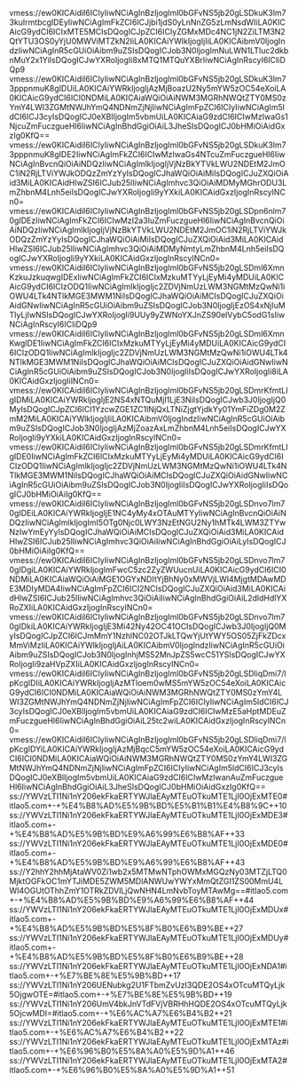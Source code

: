 vmess://ew0KICAidiI6ICIyIiwNCiAgInBzIjogIml0bGFvNS5jb20gLSDkuK3lm73kuIrmtbcgIDEyIiwNCiAgImFkZCI6ICJjbi1jdS0yLnNnZG5zLmNsdWIiLA0KICAicG9ydCI6ICIxMTE5MCIsDQogICJpZCI6ICIyZGMxMDc4NC1jN2ZiLTM3N2QtYTU3OS0yYjU0MWViMTZkN2IiLA0KICAiYWlkIjogIjIiLA0KICAibmV0IjogIndzIiwNCiAgInR5cGUiOiAibm9uZSIsDQogICJob3N0IjogImNuLWN1LTIuc2dkbnMuY2x1YiIsDQogICJwYXRoIjogIi8xMTQ1MTQuYXBrIiwNCiAgInRscyI6ICIiDQp9
vmess://ew0KICAidiI6ICIyIiwNCiAgInBzIjogIml0bGFvNS5jb20gLSDkuK3lm73pppnmuK8gIDUiLA0KICAiYWRkIjogIjAzMjBoazU2Ny5mYW5zOC54eXoiLA0KICAicG9ydCI6ICI0NDMiLA0KICAiaWQiOiAiNWM3MGRhNWQtZTY0MS0zYmY4LWI3ZGMtNWJhYmQ4NDNmZjNjIiwNCiAgImFpZCI6ICIyIiwNCiAgIm5ldCI6ICJ3cyIsDQogICJ0eXBlIjogIm5vbmUiLA0KICAiaG9zdCI6ICIwMzIwaGs1NjcuZmFuczgueHl6IiwNCiAgInBhdGgiOiAiL3JheSIsDQogICJ0bHMiOiAidGxzIg0KfQ==
vmess://ew0KICAidiI6ICIyIiwNCiAgInBzIjogIml0bGFvNS5jb20gLSDkuK3lm73pppnmuK8gIDE2IiwNCiAgImFkZCI6ICIwMzIwaGs4NTcuZmFuczgueHl6IiwNCiAgInBvcnQiOiAiNDQzIiwNCiAgImlkIjogIjVjNzBkYTVkLWU2NDEtM2JmOC1iN2RjLTViYWJkODQzZmYzYyIsDQogICJhaWQiOiAiMiIsDQogICJuZXQiOiAid3MiLA0KICAidHlwZSI6ICJub25lIiwNCiAgImhvc3QiOiAiMDMyMGhrODU3LmZhbnM4Lnh5eiIsDQogICJwYXRoIjogIi9yYXkiLA0KICAidGxzIjogInRscyINCn0=
vmess://ew0KICAidiI6ICIyIiwNCiAgInBzIjogIml0bGFvNS5jb20gLSDpn6nlm70gIDEzIiwNCiAgImFkZCI6ICIwMzI2a3IuZmFuczgueHl6IiwNCiAgInBvcnQiOiAiNDQzIiwNCiAgImlkIjogIjVjNzBkYTVkLWU2NDEtM2JmOC1iN2RjLTViYWJkODQzZmYzYyIsDQogICJhaWQiOiAiMiIsDQogICJuZXQiOiAid3MiLA0KICAidHlwZSI6ICJub25lIiwNCiAgImhvc3QiOiAiMDMyNmtyLmZhbnM4Lnh5eiIsDQogICJwYXRoIjogIi9yYXkiLA0KICAidGxzIjogInRscyINCn0=
vmess://ew0KICAidiI6ICIyIiwNCiAgInBzIjogIml0bGFvNS5jb20gLSDml6XmnKzkuJzkuqwgIDExIiwNCiAgImFkZCI6ICIxMzkuMTYyLjEyMi4yMDUiLA0KICAicG9ydCI6ICIzODQ1IiwNCiAgImlkIjogIjc2ZDVjNmUzLWM3NGMtMzQwNi1iOWU4LTk4NTlkMGE3MWM1NiIsDQogICJhaWQiOiAiMCIsDQogICJuZXQiOiAidGNwIiwNCiAgInR5cGUiOiAibm9uZSIsDQogICJob3N0IjogIjEzOS4xNjIuMTIyLjIwNSIsDQogICJwYXRoIjogIi9UUy9yZWNoYXJnZS90elVybC5odG1sIiwNCiAgInRscyI6ICIiDQp9
vmess://ew0KICAidiI6ICIyIiwNCiAgInBzIjogIml0bGFvNS5jb20gLSDml6XmnKwgIDE1IiwNCiAgImFkZCI6ICIxMzkuMTYyLjEyMi4yMDUiLA0KICAicG9ydCI6ICIzODQ1IiwNCiAgImlkIjogIjc2ZDVjNmUzLWM3NGMtMzQwNi1iOWU4LTk4NTlkMGE3MWM1NiIsDQogICJhaWQiOiAiMCIsDQogICJuZXQiOiAidGNwIiwNCiAgInR5cGUiOiAibm9uZSIsDQogICJob3N0IjogIiIsDQogICJwYXRoIjogIi8iLA0KICAidGxzIjogIiINCn0=
vmess://ew0KICAidiI6ICIyIiwNCiAgInBzIjogIml0bGFvNS5jb20gLSDmrKfmtLIgIDMiLA0KICAiYWRkIjogIjE2NS4xNTQuMjI1LjE3NiIsDQogICJwb3J0IjogIjQ0MyIsDQogICJpZCI6ICI1YzcwZGE1ZC1lNjQxLTNiZjgtYjdkYy01YmFiZDg0M2ZmM2MiLA0KICAiYWlkIjogIjIiLA0KICAibmV0IjogIndzIiwNCiAgInR5cGUiOiAibm9uZSIsDQogICJob3N0IjogIjAzMjZoazAxLmZhbnM4Lnh5eiIsDQogICJwYXRoIjogIi9yYXkiLA0KICAidGxzIjogInRscyINCn0=
vmess://ew0KICAidiI6ICIyIiwNCiAgInBzIjogIml0bGFvNS5jb20gLSDmrKfmtLIgIDE0IiwNCiAgImFkZCI6ICIxMzkuMTYyLjEyMi4yMDUiLA0KICAicG9ydCI6ICIzODQ1IiwNCiAgImlkIjogIjc2ZDVjNmUzLWM3NGMtMzQwNi1iOWU4LTk4NTlkMGE3MWM1NiIsDQogICJhaWQiOiAiMCIsDQogICJuZXQiOiAidGNwIiwNCiAgInR5cGUiOiAibm9uZSIsDQogICJob3N0IjogIiIsDQogICJwYXRoIjogIiIsDQogICJ0bHMiOiAiIg0KfQ==
vmess://ew0KICAidiI6ICIyIiwNCiAgInBzIjogIml0bGFvNS5jb20gLSDnvo7lm70gIDEiLA0KICAiYWRkIjogIjE1NC4yMy4xOTAuMTYyIiwNCiAgInBvcnQiOiAiNDQzIiwNCiAgImlkIjogImI5OTg0Njc0LWY3NzEtNGU2Ny1hMTk4LWM3ZTYwNzIwYmEyYyIsDQogICJhaWQiOiAiMCIsDQogICJuZXQiOiAid3MiLA0KICAidHlwZSI6ICJub25lIiwNCiAgImhvc3QiOiAiIiwNCiAgInBhdGgiOiAiLyIsDQogICJ0bHMiOiAiIg0KfQ==
vmess://ew0KICAidiI6ICIyIiwNCiAgInBzIjogIml0bGFvNS5jb20gLSDnvo7lm70gIDgiLA0KICAiYWRkIjogImFwcC5zc2ZyZWUucnUiLA0KICAicG9ydCI6ICI0NDMiLA0KICAiaWQiOiAiMGE1OGYxNDItYjBhNy0xMWVjLWI4MjgtMDAwMDE3MDIyMDA4IiwNCiAgImFpZCI6ICI2NCIsDQogICJuZXQiOiAid3MiLA0KICAidHlwZSI6ICJub25lIiwNCiAgImhvc3QiOiAiIiwNCiAgInBhdGgiOiAiL2dldHdlYXRoZXIiLA0KICAidGxzIjogInRscyINCn0=
vmess://ew0KICAidiI6ICIyIiwNCiAgInBzIjogIml0bGFvNS5jb20gLSDnvo7lm70gIDkiLA0KICAiYWRkIjogIjE3Mi42Ny42OC41OCIsDQogICJwb3J0IjogIjQ0MyIsDQogICJpZCI6ICJmMmY1NzhlNC02OTJkLTQwYjUtYWY5OS05ZjFkZDcxMmViMzIiLA0KICAiYWlkIjogIjAiLA0KICAibmV0IjogIndzIiwNCiAgInR5cGUiOiAibm9uZSIsDQogICJob3N0IjogInhjMS52MnJpZS5wcC51YSIsDQogICJwYXRoIjogIi9zaHVpZXIiLA0KICAidGxzIjogInRscyINCn0=
vmess://ew0KICAidiI6ICIyIiwNCiAgInBzIjogIml0bGFvNS5jb20gLSDliqDmi7/lpKcgIDIiLA0KICAiYWRkIjogIjAzMTloem0wMS5mYW5zOC54eXoiLA0KICAicG9ydCI6ICI0NDMiLA0KICAiaWQiOiAiNWM3MGRhNWQtZTY0MS0zYmY4LWI3ZGMtNWJhYmQ4NDNmZjNjIiwNCiAgImFpZCI6ICIyIiwNCiAgIm5ldCI6ICJ3cyIsDQogICJ0eXBlIjogIm5vbmUiLA0KICAiaG9zdCI6ICIwMzE5aHptMDEuZmFuczgueHl6IiwNCiAgInBhdGgiOiAiL25tc2wiLA0KICAidGxzIjogInRscyINCn0=
vmess://ew0KICAidiI6ICIyIiwNCiAgInBzIjogIml0bGFvNS5jb20gLSDliqDmi7/lpKcgIDYiLA0KICAiYWRkIjogIjAzMjBqcC5mYW5zOC54eXoiLA0KICAicG9ydCI6ICI0NDMiLA0KICAiaWQiOiAiNWM3MGRhNWQtZTY0MS0zYmY4LWI3ZGMtNWJhYmQ4NDNmZjNjIiwNCiAgImFpZCI6ICIyIiwNCiAgIm5ldCI6ICJ3cyIsDQogICJ0eXBlIjogIm5vbmUiLA0KICAiaG9zdCI6ICIwMzIwanAuZmFuczgueHl6IiwNCiAgInBhdGgiOiAiL3JheSIsDQogICJ0bHMiOiAidGxzIg0KfQ==
ss://YWVzLTI1Ni1nY206ekFkaERTYWJlaEAyMTEuOTkuMTE1LjI0OjExMTE0#itlao5.com+-+%E4%B8%AD%E5%9B%BD%E5%B1%B1%E4%B8%9C++10
ss://YWVzLTI1Ni1nY206ekFkaERTYWJlaEAyMTEuOTkuMTE1LjI0OjExMDE3#itlao5.com+-+%E4%B8%AD%E5%9B%BD%E9%A6%99%E6%B8%AF++33
ss://YWVzLTI1Ni1nY206ekFkaERTYWJlaEAyMTEuOTkuMTE1LjI0OjExMDE0#itlao5.com+-+%E4%B8%AD%E5%9B%BD%E9%A6%99%E6%B8%AF++43
ss://Y2hhY2hhMjAtaWV0Zi1wb2x5MTMwNTphOWMxMGQzNy03MTZjLTQ0MjktOGFkOC1mYTJiMDE5ZWM5MDlANWUwYWYxMmQtZGI1ZS00MmU4LWI4OGUtOThhZmY1OTRkZDVlLjQwNHN4LmNvbToyMTAwMg==#itlao5.com+-+%E4%B8%AD%E5%9B%BD%E9%A6%99%E6%B8%AF++44
ss://YWVzLTI1Ni1nY206ekFkaERTYWJlaEAyMTEuOTkuMTE1LjI0OjExMDUx#itlao5.com+-+%E4%B8%AD%E5%9B%BD%E5%8F%B0%E6%B9%BE++27
ss://YWVzLTI1Ni1nY206ekFkaERTYWJlaEAyMTEuOTkuMTE1LjI0OjExMDUy#itlao5.com+-+%E4%B8%AD%E5%9B%BD%E5%8F%B0%E6%B9%BE++28
ss://YWVzLTI1Ni1nY206ekFkaERTYWJlaEAyMTEuOTkuMTE1LjI0OjExNDA1#itlao5.com+-+%E7%BE%8E%E5%9B%BD++17
ss://YWVzLTI1Ni1nY206UENubkg2U1FTbmZvUzI3QDE2OS4xOTcuMTQyLjk5OjgwOTE=#itlao5.com+-+%E7%BE%8E%E5%9B%BD++19
ss://YWVzLTI1Ni1nY206UmV4bkJnVTdFVjVBRHhHQDE2OS4xOTcuMTQyLjk5OjcwMDI=#itlao5.com+-+%E6%AC%A7%E6%B4%B2++21
ss://YWVzLTI1Ni1nY206ekFkaERTYWJlaEAyMTEuOTkuMTE1LjI0OjExMTE1#itlao5.com+-+%E6%AC%A7%E6%B4%B2++22
ss://YWVzLTI1Ni1nY206ekFkaERTYWJlaEAyMTEuOTkuMTE1LjI0OjExMTAz#itlao5.com+-+%E6%96%B0%E5%8A%A0%E5%9D%A1++46
ss://YWVzLTI1Ni1nY206ekFkaERTYWJlaEAyMTEuOTkuMTE1LjI0OjExMTA2#itlao5.com+-+%E6%96%B0%E5%8A%A0%E5%9D%A1++51
